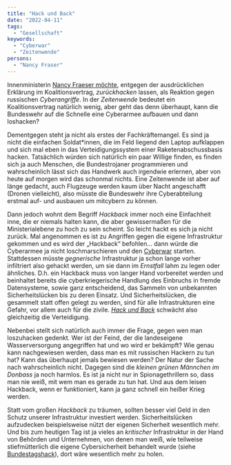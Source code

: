 ```yaml
---
title: "Hack und Back"
date: "2022-04-11"
tags:
  - "Gesellschaft"
keywords:
  - "Cyberwar"
  - "Zeitenwende"
persons:
  - "Nancy Fraser"
---
```


Innenministerin [Nancy Fraeser möchte](https://www.zeit.de/digital/internet/2022-04/cybersicherheit-grundgesetz-nancy-faeser), entgegen der ausdrücklichen Erklärung im Koalitionsvertrag, _zurückhacken_ lassen, als Reaktion gegen russischen _Cyberangriffe_. In der _Zeitenwende_ bedeutet ein Koalitionsvertrag natürlich wenig, aber geht das denn überhaupt, kann die Bundeswehr auf die Schnelle eine Cyberarmee aufbauen und dann loshacken?

Dementgegen steht ja nicht als erstes der Fachkräftemangel. Es sind ja nicht die einfachen Soldat\*innen, die im Feld liegend den Laptop aufklappen und sich mal eben in das Verteidigungssystem einer Raketenabschussbasis hacken. Tatsächlich würden sich natürlich ein paar Willige finden, es finden sich ja auch Menschen, die Bundestrojaner programmieren und wahrscheinlich lässt sich das Handwerk auch irgendwie erlernen, aber von heute auf morgen wird das schonmal nichts. Eine Zeitenwende ist aber auf länge gedacht, auch Flugzeuge werden kaum über Nacht angeschafft (Dronen vielleicht), also müsste die Bundeswehr ihre Cyberabteilung erstmal auf- und ausbauen um mitcybern zu können.

Dann jedoch wohnt dem Begriff _Hackback_ immer noch eine Einfachheit inne, die er niemals halten kann, die aber gewissermaßen für die Ministerialebene zu hoch zu sein scheint. So leicht hackt es sich ja nicht zurück. Mal angenommen es ist zu Angriffen gegen die eigene Infrastruktur gekommen und es wird der „Hackback“ befohlen… dann würde die Cyberarmee ja nicht loschmarschieren und den [Cyberwar](https://logbuch-netzpolitik.de/lnp272-alles-zerfragen?t=32%3A28%2C38%3A46) starten. Stattdessen müsste _gegnerische_ Infrastruktur ja schon lange vorher infiltriert also gehackt werden, um sie dann im _Ernstfall_ lahm zu legen oder ähnliches. D.h. ein Hackback muss von langer Hand vorbereitet werden und beinhaltet bereits die cyberkriegerische Handlung des Einbruchs in fremde Datensysteme, sowie ganz entscheidend, das Sammeln von unbekannten Sicherheitslücken bis zu deren Einsatz. Und Sicherheitslücken, die gesammelt statt offen gelegt zu werden, sind für alle Infrastrukturen eine Gefahr, vor allem auch für die zivile. _[Hack und Back](https://logbuch-netzpolitik.de/lnp248-hack-back?t=1%3A11%3A34%2C1%3A29%3A21)_ schwächt also gleichzeitig die Verteidigung.

Nebenbei stellt sich natürlich auch immer die Frage, gegen wen man loszuhacken gedenkt. Wer ist der Feind, der die landeseigene Wasserversorgung angegriffen hat und wo wird er bekämpft? Wie genau kann nachgewiesen werden, dass man es mit russischen Hackern zu tun hat? Kann das überhaupt jemals bewiesen werden? Der Natur der Sache nach wahrscheinlich nicht. Dagegen sind die _kleinen grünen Männchen im Donbass_ ja noch harmlos. Es ist ja nicht nur in Spionagethrillern so, dass man nie weiß, mit wem man es gerade zu tun hat. Und aus dem leisen Hackback, wenn er funktioniert, kann ja ganz schnell ein heißer Krieg werden.

Statt vom großen _Hackback_ zu träumen, sollten besser viel Geld in den Schutz unserer Infrastruktur investiert werden. Sicherheitslücken aufzudecken beispielsweise nützt der eigenen Sicherheit wesentlich mehr. Und bis zum heutigen Tag ist ja vieles an _kritischer_ Infrastruktur in der Hand von Behörden und Unternehmen, von denen man weiß, wie teilweise stiefmütterlich die eigene Cybersicherheit behandelt wurde (siehe [Bundestagshack](https://de.wikipedia.org/wiki/Hackerangriffe_auf_den_Deutschen_Bundestag)), dort wäre wesentlich mehr zu holen.
